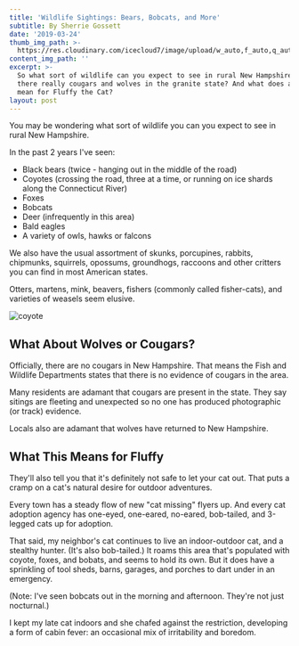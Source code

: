 ```yaml
---
title: 'Wildlife Sightings: Bears, Bobcats, and More'
subtitle: By Sherrie Gossett
date: '2019-03-24'
thumb_img_path: >-
  https://res.cloudinary.com/icecloud7/image/upload/w_auto,f_auto,q_auto/v1570511812/ruralnh/coyote_nslzqu.png
content_img_path: ''
excerpt: >-
  So what sort of wildlife can you expect to see in rural New Hampshire? Are
  there really cougars and wolves in the granite state? And what does all this
  mean for Fluffy the Cat?
layout: post
---
```

You may be wondering what sort of wildlife you can you expect to see in rural New Hampshire.

 In the past 2 years I've seen: 

* Black bears (twice - hanging out in the middle of the road)
* Coyotes (crossing the road, three at a time, or running on ice shards along the Connecticut River)
* Foxes
* Bobcats
* Deer (infrequently in this area)
* Bald eagles
* A variety of owls, hawks or falcons

We also have the usual assortment of skunks, porcupines, rabbits, chipmunks, squirrels, opossums, groundhogs, raccoons and other critters you can find in most American states. 

Otters, martens, mink, beavers, fishers (commonly called fisher-cats), and varieties of weasels seem elusive. 

![coyote](https://res.cloudinary.com/icecloud7/image/upload/w_auto,f_auto,q_auto/v1570511812/ruralnh/coyote_nslzqu.png)


## What About Wolves or Cougars?

Officially, there are no cougars in New Hampshire. That means the Fish and Wildlife Departments states that there is no evidence of cougars in the area. 

Many residents are adamant that cougars are present in the state. They say sitings are fleeting and unexpected so no one has produced photographic (or track) evidence. 

Locals also are adamant that wolves have returned to New Hampshire.

## What This Means for Fluffy

They'll also tell you that it's definitely not safe to let your cat out. That puts a cramp on a cat's natural desire for outdoor adventures. 

Every town has a steady flow of new "cat missing" flyers up. And every cat adoption agency has one-eyed, one-eared, no-eared, bob-tailed, and 3-legged cats up for adoption.

That said, my neighbor's cat continues to live an indoor-outdoor cat, and a stealthy hunter. (It's also bob-tailed.) It roams this area that's populated with coyote, foxes, and bobats, and seems to hold its own. But it does have a sprinkling of tool sheds, barns, garages, and porches to dart under in an emergency.

(Note: I've seen bobcats out in the morning and afternoon. They're not just nocturnal.)

I kept my late cat indoors and she chafed against the restriction, developing a form of cabin fever: an occasional mix of irritability and boredom.
